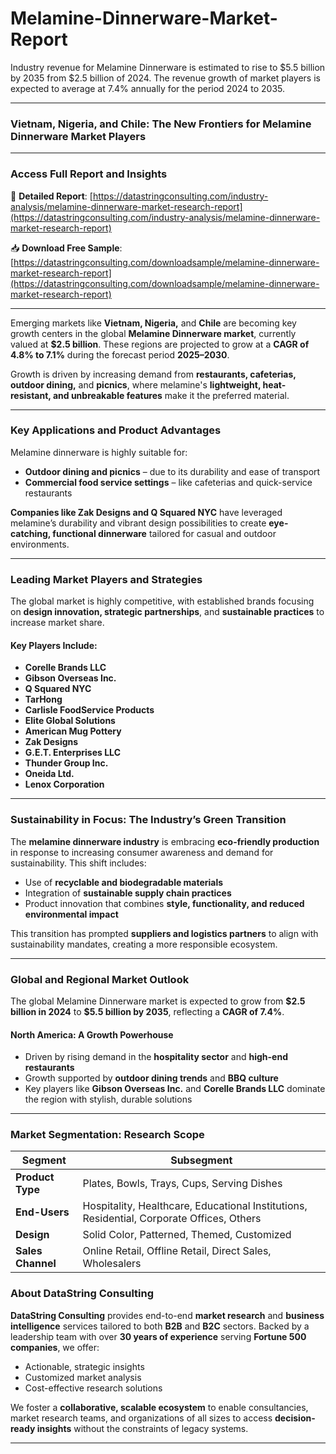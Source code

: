 # Melamine-Dinnerware-Market-Report

Industry revenue for Melamine Dinnerware is estimated to rise to $5.5 billion by 2035 from $2.5 billion of 2024. The revenue growth of market players is expected to average at 7.4% annually for the period 2024 to 2035.

---

### **Vietnam, Nigeria, and Chile: The New Frontiers for Melamine Dinnerware Market Players**

---

### **Access Full Report and Insights**

📘 **Detailed Report**:
[https://datastringconsulting.com/industry-analysis/melamine-dinnerware-market-research-report](https://datastringconsulting.com/industry-analysis/melamine-dinnerware-market-research-report)

📥 **Download Free Sample**:
[https://datastringconsulting.com/downloadsample/melamine-dinnerware-market-research-report](https://datastringconsulting.com/downloadsample/melamine-dinnerware-market-research-report)

---

Emerging markets like **Vietnam, Nigeria,** and **Chile** are becoming key growth centers in the global **Melamine Dinnerware market**, currently valued at **\$2.5 billion**. These regions are projected to grow at a **CAGR of 4.8% to 7.1%** during the forecast period **2025–2030**.

Growth is driven by increasing demand from **restaurants, cafeterias, outdoor dining,** and **picnics**, where melamine's **lightweight, heat-resistant, and unbreakable features** make it the preferred material.

---

### **Key Applications and Product Advantages**

Melamine dinnerware is highly suitable for:

* **Outdoor dining and picnics** – due to its durability and ease of transport
* **Commercial food service settings** – like cafeterias and quick-service restaurants

**Companies like Zak Designs and Q Squared NYC** have leveraged melamine’s durability and vibrant design possibilities to create **eye-catching, functional dinnerware** tailored for casual and outdoor environments.

---

### **Leading Market Players and Strategies**

The global market is highly competitive, with established brands focusing on **design innovation, strategic partnerships**, and **sustainable practices** to increase market share.

#### **Key Players Include:**

* **Corelle Brands LLC**
* **Gibson Overseas Inc.**
* **Q Squared NYC**
* **TarHong**
* **Carlisle FoodService Products**
* **Elite Global Solutions**
* **American Mug Pottery**
* **Zak Designs**
* **G.E.T. Enterprises LLC**
* **Thunder Group Inc.**
* **Oneida Ltd.**
* **Lenox Corporation**

---

### **Sustainability in Focus: The Industry’s Green Transition**

The **melamine dinnerware industry** is embracing **eco-friendly production** in response to increasing consumer awareness and demand for sustainability. This shift includes:

* Use of **recyclable and biodegradable materials**
* Integration of **sustainable supply chain practices**
* Product innovation that combines **style, functionality, and reduced environmental impact**

This transition has prompted **suppliers and logistics partners** to align with sustainability mandates, creating a more responsible ecosystem.

---

### **Global and Regional Market Outlook**

The global Melamine Dinnerware market is expected to grow from **\$2.5 billion in 2024** to **\$5.5 billion by 2035**, reflecting a **CAGR of 7.4%**.

#### **North America: A Growth Powerhouse**

* Driven by rising demand in the **hospitality sector** and **high-end restaurants**
* Growth supported by **outdoor dining trends** and **BBQ culture**
* Key players like **Gibson Overseas Inc.** and **Corelle Brands LLC** dominate the region with stylish, durable solutions

---

### **Market Segmentation: Research Scope**

| **Segment**       | **Subsegment**                                                                            |
| ----------------- | ----------------------------------------------------------------------------------------- |
| **Product Type**  | Plates, Bowls, Trays, Cups, Serving Dishes                                                |
| **End-Users**     | Hospitality, Healthcare, Educational Institutions, Residential, Corporate Offices, Others |
| **Design**        | Solid Color, Patterned, Themed, Customized                                                |
| **Sales Channel** | Online Retail, Offline Retail, Direct Sales, Wholesalers                                  |



### **About DataString Consulting**

**DataString Consulting** provides end-to-end **market research** and **business intelligence** services tailored to both **B2B** and **B2C** sectors. Backed by a leadership team with over **30 years of experience** serving **Fortune 500 companies**, we offer:

* Actionable, strategic insights
* Customized market analysis
* Cost-effective research solutions

We foster a **collaborative, scalable ecosystem** to enable consultancies, market research teams, and organizations of all sizes to access **decision-ready insights** without the constraints of legacy systems.

---

